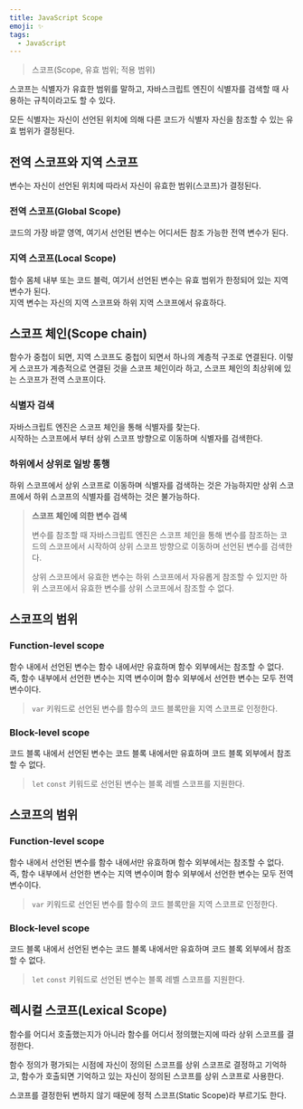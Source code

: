 ```yaml
---
title: JavaScript Scope
emoji: ✨
tags:
  - JavaScript
---
```



> 스코프(Scope, 유효 범위; 적용 범위)

스코프는 식별자가 유효한 범위를 말하고, 자바스크립트 엔진이 식별자를 검색할 때 사용하는 규칙이라고도 할 수 있다.

모든 식별자는 자신이 선언된 위치에 의해 다른 코드가 식별자 자신을 참조할 수 있는 유효 범위가 결정된다.



## 전역 스코프와 지역 스코프

변수는 자신이 선언된 위치에 따라서 자신이 유효한 범위(스코프)가 결정된다.

### 전역 스코프(Global Scope)

코드의 가장 바깥 영역, 여기서 선언된 변수는 어디서든 참조 가능한 전역 변수가 된다.

### 지역 스코프(Local Scope)

함수 몸체 내부 또는 코드 블럭, 여기서 선언된 변수는 유효 범위가 한정되어 있는 지역 변수가 된다.  
지역 변수는 자신의 지역 스코프와 하위 지역 스코프에서 유효하다.



## 스코프 체인(Scope chain)

함수가 중첩이 되면, 지역 스코프도 중첩이 되면서 하나의 계층적 구조로 연결된다. 이렇게 스코프가 계층적으로 연결된 것을 스코프 체인이라 하고, 스코프 체인의 최상위에 있는 스코프가 전역 스코프이다.

### 식별자 검색

자바스크립트 엔진은 스코프 체인을 통해 식별자를 찾는다.  
시작하는 스코프에서 부터 상위 스코프 방향으로 이동하며 식별자를 검색한다.

### 하위에서 상위로 일방 통행

하위 스코프에서 상위 스코프로 이동하며 식별자를 검색하는 것은 가능하지만 상위 스코프에서 하위 스코프의 식별자를 검색하는 것은 불가능하다.



> **스코프 체인에 의한 변수 검색**
>
> 변수를 참조할 때 자바스크립트 엔진은 스코프 체인을 통해 변수를 참조하는 코드의 스코프에서 시작하여 상위 스코프 방향으로 이동하며 선언된 변수를 검색한다.
>
> 상위 스코프에서 유효한 변수는 하위 스코프에서 자유롭게 참조할 수 있지만 하위 스코프에서 유효한 변수를 상위 스코프에서 참조할 수 없다.



## 스코프의 범위

### Function-level scope

함수 내에서 선언된 변수는 함수 내에서만 유효하며 함수 외부에서는 참조할 수 없다.   
즉, 함수 내부에서 선언한 변수는 지역 변수이며 함수 외부에서 선언한 변수는 모두 전역 변수이다.

> `var` 키워드로 선언된 변수를 함수의 코드 블록만을 지역 스코프로 인정한다.

### Block-level scope

코드 블록 내에서 선언된 변수는 코드 블록 내에서만 유효하며 코드 블록 외부에서 참조할 수 없다.

> `let` `const` 키워드로 선언된 변수는 블록 레벨 스코프를 지원한다.



## 스코프의 범위

### Function-level scope

함수 내에서 선언된 변수를 함수 내에서만 유효하며 함수 외부에서는 참조할 수 없다.   
즉, 함수 내부에서 선언한 변수는 지역 변수이며 함수 외부에서 선언한 변수는 모두 전역 변수이다.

> `var` 키워드로 선언된 변수를 함수의 코드 블록만을 지역 스코프로 인정한다.

### Block-level scope

코드 블록 내에서 선언된 변수는 코드 블록 내에서만 유효하며 코드 블록 외부에서 참조할 수 없다.

> `let` `const` 키워드로 선언된 변수는 블록 레벨 스코프를 지원한다.



## 렉시컬 스코프(Lexical Scope)

함수를 어디서 호출했는지가 아니라 함수를 어디서 정의했는지에 따라 상위 스코프를 결정한다.

함수 정의가 평가되는 시점에 자신이 정의된 스코프를 상위 스코프로 결정하고 기억하고, 함수가 호출되면 기억하고 있는 자신이 정의된 스코프를 상위 스코프로 사용한다.

스코프를 결정한뒤 변하지 않기 때문에 정적 스코프(Static Scope)라 부르기도 한다.

